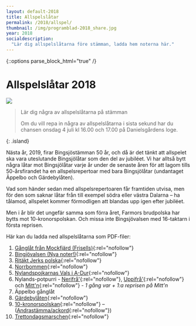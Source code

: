 ```yaml
---
layout: default-2018
title: Allspelslåtar
permalink: /2018/allspel/
thumbnail: /img/programblad-2018_share.jpg
year: 2018
socialdescription:
  "Lär dig allspelslåtarna före stämman, ladda hem noterna här."
---
```

{::options parse_block_html="true" /}
<div class="glacier">

# Allspelslåtar 2018
![](/img/page/allspel_2018.jpg)

> Lär dig några av allspelslåtarna på stämman
>
> Om du vill repa in några av allspelslåtarna i sista sekund har du chansen onsdag 4 juli kl 16.00 och 17.00 på Danielsgårdens loge.
>
{: .island}

Nästa år, 2019, firar Bingsjöstämman 50 år, och då är det tänkt att allspelet ska vara uteslutande Bingsjölåtar som den del av jubiléet. Vi har alltså bytt några låtar mot Bingsjölåtar varje år under de senaste åren för att lagom tills 50-årsfirandet ha en allspelsrepertoar med bara Bingsjölåtar (undantaget Äppelbo och Gärdebylåten).

Vad som händer sedan med allspelsrepertoaren får framtiden utvisa, men för den som saknar låtar från till exempel södra eller västra Dalarna – ha tålamod, allspelet kommer förmodligen att blandas upp igen efter jubiléet.

Men i år blir det ungefär samma som förra året, Farmors brudpolska har bytts mot 10-kronorspolskan. Och missa inte Bingsjövalsen med 16-taktarn i första reprisen.

Här kan du ladda ned allspelslåtarna som PDF-filer:


1. [Gånglåt från Mockfjärd (Frisells)](/files/mockfjard.pdf){:rel="nofollow"}
2. [Bingjövalsen (Nya noter!)](/files/bingsjovalsen_16takt_2018.pdf){:rel="nofollow"}
3. [Ritäkt Jerks polska](/files/ritakt_jerk.pdf){:rel="nofollow"}
4. [Norrbommen](/files/norrbommen.pdf){:rel="nofollow"}
5. [Nylandspojkarnas Vals i A-Dur](/files/nylandspojkarnas-vals.pdf){:rel="nofollow"}
6. Nylands-potpurri - [Nerifrå'](/files/nerifra_nr1_bingsjo_2017.pdf){:rel="nofollow"}, [Uppifrå'](/files/uppifra_nr2_bingsjo_2017.pdf){:rel="nofollow"} och [Mitt'n](/files/mittn_nr3_bingsjo_2017.pdf){:rel="nofollow"} - _1 gång var + 1:a reprisen på Mitt'n_
7. Äppelbo gånglåt
8. [Gärdebylåten](/files/gardebylaten.pdf){:rel="nofollow"}
9. [10-kronorspolskan](/files/10-kronorspolskan.pdf){:rel="nofollow"} – ([Andrastämma/ackord](/files/10-kronorspolskan_2a-stamma-ackord.pdf){:rel="nofollow"})
10. [Trettondagsmarschen](/files/trettondagsmarschen.pdf){:rel="nofollow"}



</div>
